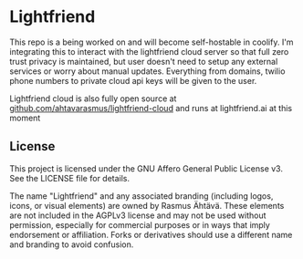 # Lightfriend
This repo is a being worked on and will become self-hostable in coolify. I'm integrating this to interact with the lightfriend cloud server so that full zero trust privacy is maintained, but user doesn't need to setup any external services or worry about manual updates. Everything from domains, twilio phone numbers to private cloud api keys will be given to the user.

Lightfriend cloud is also fully open source at [github.com/ahtavarasmus/lightfriend-cloud](https://github.com/ahtavarasmus/lightfriend-cloud) and runs at lightfriend.ai at this moment

## License


This project is licensed under the GNU Affero General Public License v3. See the LICENSE file for details.

The name "Lightfriend" and any associated branding (including logos, icons, or visual elements) are owned by Rasmus Ähtävä. These elements are not included in the AGPLv3 license and may not be used without permission, especially for commercial purposes or in ways that imply endorsement or affiliation. Forks or derivatives should use a different name and branding to avoid confusion.


